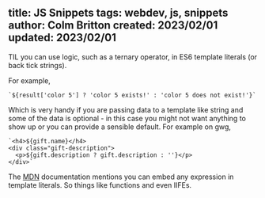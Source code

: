 title: JS Snippets
tags: webdev, js, snippets
author: Colm Britton
created: 2023/02/01
updated: 2023/02/01
--------------------

TIL you can use logic, such as a ternary operator, in ES6 template literals (or back tick strings).

For example,

```
`${result['color 5'] ? 'color 5 exists!' : 'color 5 does not exist!'}`
```

Which is very handy if you are passing data to a template like string and some of the data is optional - in this case you might not want anything to show up or you can provide a sensible default. For example on gwg,

```
`<h4>${gift.name}</h4>
<div class="gift-description">
  <p>${gift.description ? gift.description : ''}</p>
</div>`
```

The [MDN](https://developer.mozilla.org/en-US/docs/Web/JavaScript/Reference/Template_literals) documentation mentions you can embed any expression in template literals. So things like functions and even IIFEs. 

